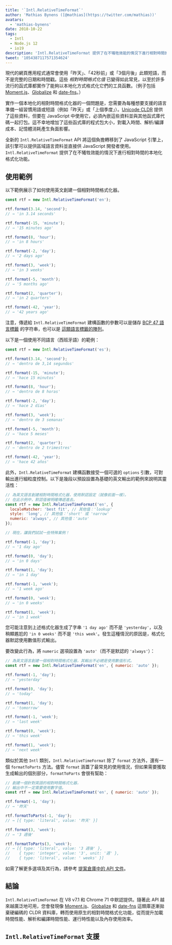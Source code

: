 ```yaml
---
title: '`Intl.RelativeTimeFormat`'
author: 'Mathias Bynens ([@mathias](https://twitter.com/mathias))'
avatars:
  - 'mathias-bynens'
date: 2018-10-22
tags:
  - Intl
  - Node.js 12
  - io19
description: 'Intl.RelativeTimeFormat 提供了在不犧牲效能的情況下進行相對時間的本地化格式化功能。'
tweet: '1054387117571354624'
---
```

現代的網頁應用程式通常會使用「昨天」、「42秒前」或「3個月後」此類短語，而不是完整的日期和時間戳。這些 _相對時間格式化值_ 已變得如此常見，以至於許多流行的函式庫都實作了能夠以本地化方式格式化它們的工具函數。（例子包括 [Moment.js](https://momentjs.com/)、[Globalize](https://github.com/globalizejs/globalize) 和 [date-fns](https://date-fns.org/docs/)。）

<!--truncate-->
實作一個本地化的相對時間格式化器的一個問題是，您需要為每種想要支援的語言準備一組習慣用語或短語（例如「昨天」或「上個季度」）。[Unicode CLDR](http://cldr.unicode.org/) 提供了這些資料，但要在 JavaScript 中使用它，必須內嵌這些資料並與其他函式庫代碼一起打包。這不幸地增加了這些函式庫的程式包大小，對載入時間、解析/編譯成本、記憶體消耗產生負面影響。

全新的 `Intl.RelativeTimeFormat` API 將這個負擔轉移到了 JavaScript 引擎上，該引擎可以提供區域語言資料並直接供 JavaScript 開發者使用。`Intl.RelativeTimeFormat` 提供了在不犧牲效能的情況下進行相對時間的本地化格式化功能。

## 使用範例

以下範例展示了如何使用英文創建一個相對時間格式化器。

```js
const rtf = new Intl.RelativeTimeFormat('en');

rtf.format(3.14, 'second');
// → 'in 3.14 seconds'

rtf.format(-15, 'minute');
// → '15 minutes ago'

rtf.format(8, 'hour');
// → 'in 8 hours'

rtf.format(-2, 'day');
// → '2 days ago'

rtf.format(3, 'week');
// → 'in 3 weeks'

rtf.format(-5, 'month');
// → '5 months ago'

rtf.format(2, 'quarter');
// → 'in 2 quarters'

rtf.format(-42, 'year');
// → '42 years ago'
```

注意，傳遞給 `Intl.RelativeTimeFormat` 建構函數的參數可以是儲存 [BCP 47 語言標籤](https://tools.ietf.org/html/rfc5646) 的字符串，也可以是 [這類語言標籤的陣列](https://developer.mozilla.org/en-US/docs/Web/JavaScript/Reference/Global_Objects/Intl#Locale_identification_and_negotiation)。

以下是一個使用不同語言（西班牙語）的範例：

```js
const rtf = new Intl.RelativeTimeFormat('es');

rtf.format(3.14, 'second');
// → 'dentro de 3,14 segundos'

rtf.format(-15, 'minute');
// → 'hace 15 minutos'

rtf.format(8, 'hour');
// → 'dentro de 8 horas'

rtf.format(-2, 'day');
// → 'hace 2 días'

rtf.format(3, 'week');
// → 'dentro de 3 semanas'

rtf.format(-5, 'month');
// → 'hace 5 meses'

rtf.format(2, 'quarter');
// → 'dentro de 2 trimestres'

rtf.format(-42, 'year');
// → 'hace 42 años'
```

此外，`Intl.RelativeTimeFormat` 建構函數接受一個可選的 `options` 引數，可對輸出進行細粒度控制。以下是幾段以預設設置為基礎的英文輸出的範例來說明其靈活性：

```js
// 為英文語言創建相對時間格式化器，使用默認設定（就像前面一樣）。
// 在此示例中，默認值被明確傳遞進去。
const rtf = new Intl.RelativeTimeFormat('en', {
  localeMatcher: 'best fit', // 其他值：'lookup'
  style: 'long', // 其他值：'short' 或 'narrow'
  numeric: 'always', // 其他值：'auto'
});

// 現在，讓我們試試一些特殊案例！

rtf.format(-1, 'day');
// → '1 day ago'

rtf.format(0, 'day');
// → 'in 0 days'

rtf.format(1, 'day');
// → 'in 1 day'

rtf.format(-1, 'week');
// → '1 week ago'

rtf.format(0, 'week');
// → 'in 0 weeks'

rtf.format(1, 'week');
// → 'in 1 week'
```

您可能注意到上述格式化器生成了字串 `'1 day ago'` 而不是 `'yesterday'`，以及稍顯尷尬的 `'in 0 weeks'` 而不是 `'this week'`。發生這種情況的原因是，格式化器默認使用數值形式輸出。

要改變此行為，將 `numeric` 選項設置為 `'auto'`（而不是默認的 `'always'`）：

```js
// 為英文語言創建一個相對時間格式化器，其輸出不必總是使用數值形式。
const rtf = new Intl.RelativeTimeFormat('en', { numeric: 'auto' });

rtf.format(-1, 'day');
// → 'yesterday'

rtf.format(0, 'day');
// → 'today'

rtf.format(1, 'day');
// → 'tomorrow'

rtf.format(-1, 'week');
// → 'last week'

rtf.format(0, 'week');
// → 'this week'

rtf.format(1, 'week');
// → 'next week'
```

類似於其他 `Intl` 類別，`Intl.RelativeTimeFormat` 除了 `format` 方法外，還有一個 `formatToParts` 方法。儘管 `format` 涵蓋了最常見的使用情況，但如果需要獲取生成輸出的個別部分，`formatToParts` 會很有幫助：

```js
// 創建一個針對英語的相對時間格式化器，
// 輸出中不一定需要使用數字值。
const rtf = new Intl.RelativeTimeFormat('en', { numeric: 'auto' });

rtf.format(-1, 'day');
// → '昨天'

rtf.formatToParts(-1, 'day');
// → [{ type: 'literal', value: '昨天' }]

rtf.format(3, 'week');
// → '3 週後'

rtf.formatToParts(3, 'week');
// → [{ type: 'literal', value: '3 週後' },
//    { type: 'integer', value: '3', unit: '週' },
//    { type: 'literal', value: ' weeks' }]
```

如需了解更多選項及其行為，請參考 [提案倉庫中的 API 文件](https://github.com/tc39/proposal-intl-relative-time#api)。

## 結論

`Intl.RelativeTimeFormat` 在 V8 v7.1 和 Chrome 71 中默認提供。隨著此 API 越來越廣泛地可用，您會發現像 [Moment.js](https://momentjs.com/)、[Globalize](https://github.com/globalizejs/globalize) 和 [date-fns](https://date-fns.org/docs/) 這類庫逐漸拋棄硬編碼的 CLDR 資料庫，轉而使用原生的相對時間格式化功能，從而提升加載時間性能、解析和編譯時間性能、運行時性能以及內存使用效率。

## `Intl.RelativeTimeFormat` 支援

<feature-support chrome="71 /blog/v8-release-71#javascript-language-features"
                 firefox="65"
                 safari="14"
                 nodejs="12 https://twitter.com/mathias/status/1120700101637353473"
                 babel="no"></feature-support>
